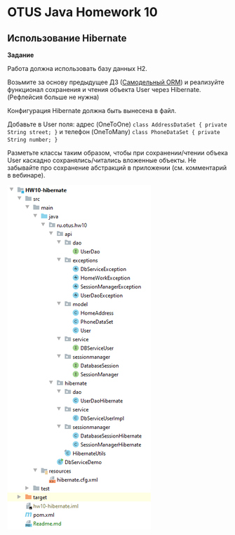 # OTUS Java Homework 10
## Использование Hibernate

**Задание**

Работа должна использовать базу данных H2.

Возьмите за основу предыдущее ДЗ ([Самодельный ORM](https://github.com/eugenesev/otus-2019-03/tree/master/HW10-hibernate))
и реализуйте функционал сохранения и чтения объекта User через Hibernate.
(Рефлейсия больше не нужна)

Конфигурация Hibernate должна быть вынесена в файл.

Добавьте в User поля:
адрес (OneToOne)
`class AddressDataSet {
private String street;
}`
и телефон (OneToMany)
`class PhoneDataSet {
private String number;
}`

Разметьте классы таким образом, чтобы при сохранении/чтении объека User каскадно сохранялись/читались вложенные объекты.
Не забывайте про сохранение абстракций в приложении (см. комментарий в вебинаре).

[![Структура проекта в IDEA](https://github.com/eugenesev/otus-2019-03/blob/master/img/HW-10.png)](https://github.com/eugenesev/otus-2019-03/tree/master/HW10-hibernate)